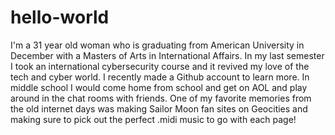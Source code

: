# hello-world

I'm a 31 year old woman who is graduating from American University in December with a Masters of Arts in International Affairs. In my last semester I took an international cybersecurity course and it revived my love of the tech and cyber world. I recently made a Github account to learn more.
In middle school I would come home from school and get on AOL and play around in the chat rooms with friends. One of my favorite memories from the old internet days was making Sailor Moon fan sites on Geocities and making sure to pick out the perfect .midi music to go with each page! 
